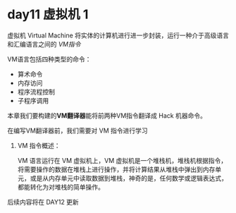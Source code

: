 # day11 虚拟机 1

虚拟机 Virtual Machine 将实体的计算机进行进一步封装，运行一种介于高级语言和汇编语言之间的 *VM指令*

VM语言包括四种类型的命令：

* 算术命令
* 内存访问
* 程序流程控制
* 子程序调用

本章我们要构建的**VM翻译器**能将前两种VM指令翻译成 Hack 机器命令。

在编写VM翻译器前，我们需要对 VM 指令进行学习

1. VM 指令概述：

   VM 语言运行在 VM 虚拟机上，VM 虚拟机是一个堆栈机，堆栈机根据指令，将需要操作的数据在堆栈上进行操作，并将计算结果从堆栈中弹出到内存单元，或是从内存单元中读取数据到堆栈，神奇的是，任何数学或逻辑表达式，都能转化为对堆栈的简单操作。




后续内容将在 DAY12 更新